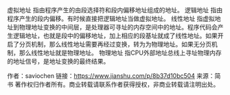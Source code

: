 虚拟地址
指由程序产生的由段选择符和段内偏移地址组成的地址。
逻辑地址
指由程序产生的段内偏移。有时候直接把逻辑地址当做虚拟地址。
线性地址
指虚拟地址到物理地址变换的中间层，是处理器可寻址的内存空间中的地址。程序代码会产生逻辑地址，也就是段中的偏移地址，加上相应的段基址就成了线性地址。如果开启了分页机制，那么线性地址需要再经过变换，转为为物理地址。如果无分页机制，那么线性地址就是物理地址。
物理地址
指CPU外部地址总线上寻址物理内存的地址信号，是地址变换的最终结果。

作者：saviochen
链接：https://www.jianshu.com/p/8b37d10bc504
来源：简书
著作权归作者所有。商业转载请联系作者获得授权，非商业转载请注明出处。
